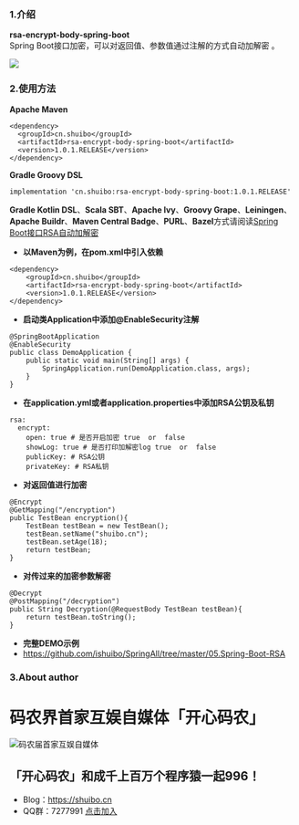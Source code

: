 ### 1.介绍
**rsa-encrypt-body-spring-boot**  
Spring Boot接口加密，可以对返回值、参数值通过注解的方式自动加解密
。  

 [![](https://img.shields.io/badge/Author-Bobby-ff69b4.svg)]()
### 2.使用方法
**Apache Maven**
```
<dependency>
  <groupId>cn.shuibo</groupId>
  <artifactId>rsa-encrypt-body-spring-boot</artifactId>
  <version>1.0.1.RELEASE</version>
</dependency>
```
**Gradle Groovy DSL**
```
implementation 'cn.shuibo:rsa-encrypt-body-spring-boot:1.0.1.RELEASE'
```
**Gradle Kotlin DSL**、**Scala SBT**、**Apache Ivy**、**Groovy Grape**、**Leiningen**、**Apache Buildr**、**Maven Central Badge**、**PURL**、**Bazel**方式请阅读[Spring Boot接口RSA自动加解密](https://www.shuibo.cn/102.html)
- **以Maven为例，在pom.xml中引入依赖**  
```
<dependency>
    <groupId>cn.shuibo</groupId>
    <artifactId>rsa-encrypt-body-spring-boot</artifactId>
    <version>1.0.1.RELEASE</version>
</dependency>
```
- **启动类Application中添加@EnableSecurity注解**

```
@SpringBootApplication
@EnableSecurity
public class DemoApplication {
    public static void main(String[] args) {
        SpringApplication.run(DemoApplication.class, args);
    }
}
```
- **在application.yml或者application.properties中添加RSA公钥及私钥**

```
rsa:
  encrypt:
    open: true # 是否开启加密 true  or  false
    showLog: true # 是否打印加解密log true  or  false
    publicKey: # RSA公钥
    privateKey: # RSA私钥
```
- **对返回值进行加密**

```
@Encrypt
@GetMapping("/encryption")
public TestBean encryption(){
    TestBean testBean = new TestBean();
    testBean.setName("shuibo.cn");
    testBean.setAge(18);
    return testBean;
}
```
- **对传过来的加密参数解密**

```
@Decrypt
@PostMapping("/decryption")
public String Decryption(@RequestBody TestBean testBean){
    return testBean.toString();
}
```
- **完整DEMO示例**
- https://github.com/ishuibo/SpringAll/tree/master/05.Spring-Boot-RSA
### 3.About author
# 码农界首家互娱自媒体「开心码农」
![码农届首家互娱自媒体](https://images.gitee.com/uploads/images/2020/0529/112357_aac5a702_1674154.jpeg "kxmn.jpg")
## 「开心码农」和成千上百万个程序猿一起996！
- Blog：https://shuibo.cn
- QQ群：7277991 [点击加入](http://shang.qq.com/wpa/qunwpa?idkey=d919a3676fe81a081cf90698a55b38c162285c92ef3c7a529972f39cd7787ef9)






